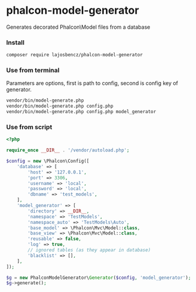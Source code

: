 # phalcon-model-generator

Generates decorated Phalcon\Model files from a database

### Install

```bash
composer require lajosbencz/phalcon-model-generator
```

### Use from terminal

Parameters are options, first is path to config, second is config key of generator.

```bash
vendor/bin/model-generate.php
vendor/bin/model-generate.php config.php
vendor/bin/model-generate.php config.php model_generator
```

### Use from script

```php
<?php

require_once __DIR__ . '/vendor/autoload.php';

$config = new \Phalcon\Config([
    'database' => [
        'host' => '127.0.0.1',
        'port' => 3306,
        'username' => 'local',
        'password' => 'local',
        'dbname' => 'test_models',
    ],
    'model_generator' => [
        'directory' => __DIR__,
        'namespace' => 'TestModels',
        'namespace_auto' => 'TestModels\Auto',
        'base_model' => \Phalcon\Mvc\Model::class,
        'base_view' => \Phalcon\Mvc\Model::class,
        'reusable' => false,
        'log' => true,
        // ignored tables (as they appear in database)
        'blacklist' => [],
    ],
]);

$g = new PhalconModelGenerator\Generator($config, 'model_generator');
$g->generate();

```

